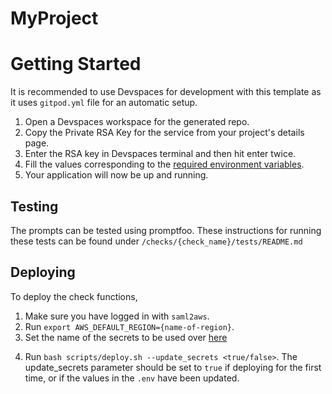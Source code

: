 # MyProject  

# Getting Started

It is recommended to use Devspaces for development with this template as it uses `gitpod.yml` file for an automatic setup.
1. Open a Devspaces workspace for the generated repo.
2. Copy the Private RSA Key for the service from your project's details page.
3. Enter the RSA key in Devspaces terminal and then hit enter twice.
4. Fill the values corresponding to the [required environment variables](env/.env.dev.template).
5. Your application will now be up and running. 

## Testing
The prompts can be tested using promptfoo. These instructions for running these tests can be found under `/checks/{check_name}/tests/README.md`

## Deploying
To deploy the check functions,
1. Make sure you have logged in with `saml2aws`.
2. Run `export AWS_DEFAULT_REGION={name-of-region}`.
3. Set the name of the secrets to be used over [here](scripts/deploy.sh#L24)
<!-- Ideally, this name will be generated using the name of the project and service when creating a template. -->
4. Run `bash scripts/deploy.sh --update_secrets <true/false>`. The update_secrets parameter should be set to `true` if deploying for the first time, or if the values in the `.env` have been updated.

